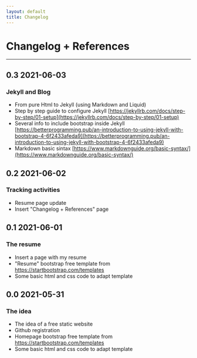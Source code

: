 ```yaml
---
layout: default
title: Changelog
---
```

# Changelog + References
---
## 0.3 2021-06-03
### Jekyll and Blog
* From pure Html to Jekyll (using Markdown and Liquid)
* Step by step guide to configure Jekyll [https://jekyllrb.com/docs/step-by-step/01-setup](https://jekyllrb.com/docs/step-by-step/01-setup)
* Several info to include bootstrap inside Jekyll [https://betterprogramming.pub/an-introduction-to-using-jekyll-with-bootstrap-4-6f2433afeda9](https://betterprogramming.pub/an-introduction-to-using-jekyll-with-bootstrap-4-6f2433afeda9)
* Markdown basic sintax [https://www.markdownguide.org/basic-syntax/](https://www.markdownguide.org/basic-syntax/)


<h2>0.2 2021-06-02</h2>
<h3>Tracking activities</h3>
<ul>
    <li>Resume page update</li>
    <li>Insert "Changelog + References" page</li>
</ul>
<h2>0.1 2021-06-01</h2>
<h3>The resume</h3>
<ul>
    <li>Insert a page with my resume</li>
    <li>"Resume" bootstrap free template from <a href="https://startbootstrap.com/templates">https://startbootstrap.com/templates</a></li>
    <li>Some basic html and css code to adapt template</li>
</ul>
<h2>0.0 2021-05-31</h2>
<h3>The idea</h3>
<ul>
    <li>The idea of a free static website</li>
    <li>Github registration</li>
    <li>Homepage bootstrap free template from <a href="https://startbootstrap.com/templates">https://startbootstrap.com/templates</a></li>
    <li>Some basic html and css code to adapt template</li>
</ul>